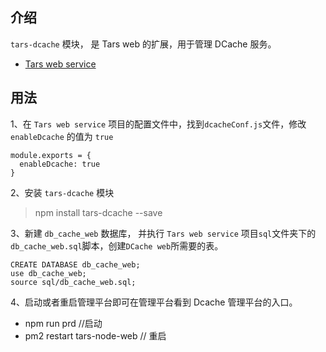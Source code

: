 ## 介绍
`tars-dcache` 模块， 是 Tars web 的扩展，用于管理 DCache 服务。
* [Tars web service](https://github.com/TarsCloud/TarsWeb)
 
## 用法
 
 1、在 `Tars web service` 项目的配置文件中，找到`dcacheConf.js`文件，修改 `enableDcache` 的值为 `true`
 ```
 module.exports = {
   enableDcache: true
 }
 ```
 2、安装 `tars-dcache` 模块
 > npm install tars-dcache --save
 
 3、新建 `db_cache_web` 数据库， 并执行 `Tars web service` 项目`sql`文件夹下的`db_cache_web.sql`脚本，创建`DCache web`所需要的表。
 ```
 CREATE DATABASE db_cache_web;
 use db_cache_web;
 source sql/db_cache_web.sql;
 ```
 4、启动或者重启管理平台即可在管理平台看到 Dcache 管理平台的入口。
 * npm run prd   //启动
 * pm2 restart tars-node-web  // 重启
